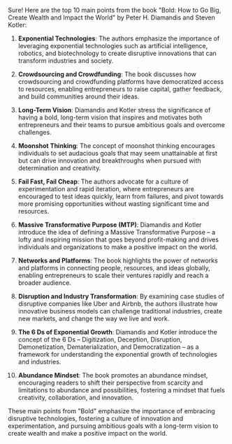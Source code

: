 Sure! Here are the top 10 main points from the book "Bold: How to Go Big, Create Wealth and Impact the World" by Peter H. Diamandis and Steven Kotler:

1. **Exponential Technologies**: The authors emphasize the importance of leveraging exponential technologies such as artificial intelligence, robotics, and biotechnology to create disruptive innovations that can transform industries and society.

2. **Crowdsourcing and Crowdfunding**: The book discusses how crowdsourcing and crowdfunding platforms have democratized access to resources, enabling entrepreneurs to raise capital, gather feedback, and build communities around their ideas.

3. **Long-Term Vision**: Diamandis and Kotler stress the significance of having a bold, long-term vision that inspires and motivates both entrepreneurs and their teams to pursue ambitious goals and overcome challenges.

4. **Moonshot Thinking**: The concept of moonshot thinking encourages individuals to set audacious goals that may seem unattainable at first but can drive innovation and breakthroughs when pursued with determination and creativity.

5. **Fail Fast, Fail Cheap**: The authors advocate for a culture of experimentation and rapid iteration, where entrepreneurs are encouraged to test ideas quickly, learn from failures, and pivot towards more promising opportunities without wasting significant time and resources.

6. **Massive Transformative Purpose (MTP)**: Diamandis and Kotler introduce the idea of defining a Massive Transformative Purpose – a lofty and inspiring mission that goes beyond profit-making and drives individuals and organizations to make a positive impact on the world.

7. **Networks and Platforms**: The book highlights the power of networks and platforms in connecting people, resources, and ideas globally, enabling entrepreneurs to scale their ventures rapidly and reach a broader audience.

8. **Disruption and Industry Transformation**: By examining case studies of disruptive companies like Uber and Airbnb, the authors illustrate how innovative business models can challenge traditional industries, create new markets, and change the way we live and work.

9. **The 6 Ds of Exponential Growth**: Diamandis and Kotler introduce the concept of the 6 Ds – Digitization, Deception, Disruption, Demonetization, Dematerialization, and Democratization – as a framework for understanding the exponential growth of technologies and industries.

10. **Abundance Mindset**: The book promotes an abundance mindset, encouraging readers to shift their perspective from scarcity and limitations to abundance and possibilities, fostering a mindset that fuels creativity, collaboration, and innovation.

These main points from "Bold" emphasize the importance of embracing disruptive technologies, fostering a culture of innovation and experimentation, and pursuing ambitious goals with a long-term vision to create wealth and make a positive impact on the world.